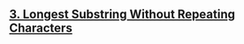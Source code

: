 ## [3. Longest Substring Without Repeating Characters](https://leetcode.com/problems/longest-substring-without-repeating-characters)
